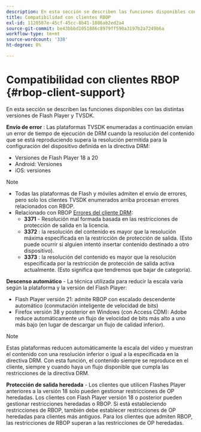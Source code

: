 ```yaml
---
description: En esta sección se describen las funciones disponibles con las distintas versiones de Flash Player y TVSDK.
title: Compatibilidad con clientes RBOP
exl-id: 1120587e-45cf-45cc-8b41-1886ab2ed2a4
source-git-commit: be43bbbd1051886c8979ff590a3197b2a7249b6a
workflow-type: tm+mt
source-wordcount: '338'
ht-degree: 0%

---
```


# Compatibilidad con clientes RBOP {#rbop-client-support}

En esta sección se describen las funciones disponibles con las distintas versiones de Flash Player y TVSDK.

**Envío de error** : Las plataformas TVSDK enumeradas a continuación envían un error de tiempo de ejecución de DRM cuando la resolución del contenido que se está reproduciendo supera la resolución permitida para la configuración del dispositivo definida en la directiva DRM:

* Versiones de Flash Player 18 a 20
* Android: Versiones
* iOS: versiones

>[!NOTE]
>
>* Todas las plataformas de Flash y móviles admiten el envío de errores, pero solo los clientes TVSDK enumerados arriba procesan errores relacionados con RBOP.
>* Relacionado con RBOP [Errores del cliente DRM](https://help.adobe.com/en_US/primetime/drm/index.html#reference-DRM_Client_Error_Messages):
   >    * **3371** - Resolución mal formada basada en las restricciones de protección de salida en la licencia.
   >    * **3372** : la resolución del contenido es mayor que la resolución máxima especificada en la restricción de protección de salida. (Esto puede ocurrir si alguien intentó insertar contenido destinado a otro dispositivo).
   >    * **3373** : la resolución del contenido es mayor que la resolución especificada por la restricción de protección de salida activa actualmente. (Esto significa que tendremos que bajar de categoría).
>


**Descenso automático** - La técnica utilizada para reducir la escala varía según la plataforma y la versión del Flash Player:

* Flash Player versión 21: admite RBOP con escalado descendente automático (conmutación inteligente de velocidad de bits)
* Firefox versión 38 y posterior en Windows (con Access CDM): Adobe reduce automáticamente un flujo de velocidad de bits más alto a uno más bajo (en lugar de descargar un flujo de calidad inferior).

>[!NOTE]
>
>Estas plataformas reducen automáticamente la escala del vídeo y muestran el contenido con una resolución inferior o igual a la especificada en la directiva DRM. Con esta función, el contenido siempre se reproduce en el cliente, siempre y cuando haya un flujo disponible que cumpla las restricciones de la directiva DRM.

**Protección de salida heredada** - Los clientes que utilicen Flashes Player anteriores a la versión 18 solo pueden gestionar restricciones de OP heredadas. Los clientes con Flash Player versión 18 o posterior pueden gestionar restricciones heredadas o RBOP. Si está estableciendo restricciones de RBOP, también debe establecer restricciones de OP heredadas para clientes más antiguos. Para los clientes que admiten RBOP, las restricciones de RBOP superan a las restricciones de OP heredadas.
